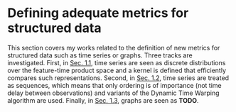 # Defining adequate metrics for structured data

This section covers my works related to the definition of new metrics for
structured data such as time series or graphs.
Three tracks are investigated.
First, in [Sec. 1.1](01/temporal_kernel.html), time series are seen as discrete
distributions over the feature-time product space and a kernel is defined that
efficiently compares such representations.
Second, in [Sec. 1.2](01/dtw.html), time series are treated as sequences, which
means that only ordering is of importance (not time delay between observations)
and variants of the Dynamic Time Warping algorithm are used.
Finally, in [Sec. 1.3](01/ot.html), graphs are seen as **TODO**.
